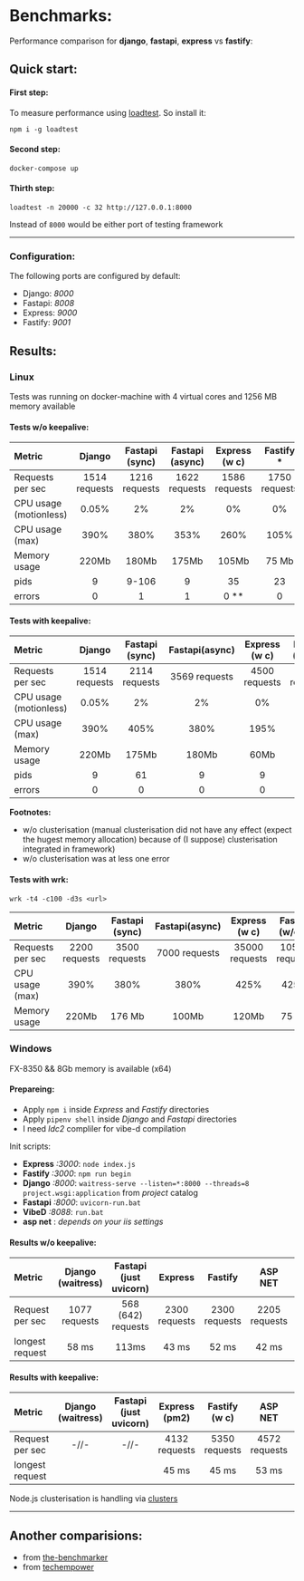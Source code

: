 # Benchmarks: 

Performance comparison for **django**, **fastapi**, **express** vs **fastify**:

## Quick start:

#### First step:

To measure performance using [loadtest](https://www.npmjs.com/package/loadtest). So install it: 

```
npm i -g loadtest
```

#### Second step:

```
docker-compose up
```

#### Thirth step: 

```
loadtest -n 20000 -c 32 http://127.0.0.1:8000
```

Instead of `8000` would be either port of testing framework

****

### Configuration:

The following ports are configured by default:

- Django: *8000*
- Fastapi: *8008*
- Express: *9000*
- Fastify: *9001*


## Results: 

### Linux

Tests was running on docker-machine with 4 virtual cores and 1256 MB memory available

#### Tests w/o keepalive:

Metric                 | Django        | Fastapi (sync)      | Fastapi (async)     | Express (w c)  |  Fastify *     |  Fastify (w c) |
:-------------         |:-------------:|:-------------------:|:-------------------:| :-------------:| :-------------:| :-------------:|
Requests per sec       | 1514 requests | 1216 requests       | 1622 requests       |  1586 requests |  1750 requests |                |
CPU usage (motionless) |     0.05%     |      2%             |        2%           |       0%       |       0%       |                |
CPU usage (max)        |     390%      |      380%           |      353%           |      260%      |       105%     |                |
Memory usage           |     220Mb     |      180Mb          |      175Mb          |     105Mb      |      75 Mb     |                |
pids                   |      9        |      9-106          |       9             |      35        |       23       |                |
errors                 |      0        |       1             |       1             |       0 **     |        0       |                |

#### Tests with keepalive:

Metric                 | Django        |Fastapi (sync)  | Fastapi(async) | Express (w c)  |Fastify (w/o c) |  Fastify (w c) |
:-------------         |:-------------:|:--------------:|:--------------:| :-------------:| :-------------:| :-------------:|
Requests per sec       | 1514 requests | 2114 requests  |  3569 requests |  4500 requests |  3500 requests |  4500 requests |
CPU usage (motionless) |     0.05%     |        2%      |        2%      |  0%            | 0%             |        0%      |
CPU usage (max)        |     390%      |       405%     |       380%     |      195%      |       105%     |      212%      |
Memory usage           |     220Mb     |      175Mb     |      180Mb     |      60Mb      |      75 Mb     |       477 Mb   |
pids                   |      9        |       61       |          9     |       9        |      35        |       47       |
errors                 |      0        |       0        |        0       |       0        |        0       |        0       |

**Footnotes:**
* w/o clusterisation (manual clusterisation did not have any effect (expect the hugest memory allocation) because of (I suppose) clusterisation integrated in framework)
* w/o clusterisation was at less one error

#### Tests with wrk:

`wrk -t4 -c100 -d3s <url>`

Metric                 | Django        |Fastapi (sync)  | Fastapi(async) | Express (w c)  |Fastify (w/o c) |  Fastify (w c) |
:-------------         |:-------------:|:--------------:|:--------------:| :-------------:| :-------------:| :-------------:|
Requests per sec       | 2200 requests |  3500 requests |  7000 requests | 35000 requests | 10500 requests | 30000 requests |
CPU usage (max)        |     390%      |        380%    |       380%     |      425%      |       425%     |      425%      |
Memory usage           |     220Mb     |      176 Mb    |      100Mb     |     120Mb      |      75 Mb     |       420 Mb   |

### Windows 

FX-8350 && 8Gb memory is available (x64)

#### Prepareing: 

- Apply `npm i` inside *Express* and *Fastify* directories
- Apply `pipenv shell` inside *Django* and *Fastapi* directories
- I need *ldc2* compliler for vibe-d compilation

Init scripts:
- **Express** *:3000*: `node index.js`
- **Fastify** *:3000*: `npm run begin`
- **Django** *:8000*:  `waitress-serve --listen=*:8000 --threads=8 project.wsgi:application` from *project* catalog
- **Fastapi** *:8000*: `uvicorn-run.bat`
- **VibeD** *:8088*: `run.bat`
- **asp net** : *depends on your iis settings*

#### Results w/o keepalive:

Metric                 | Django (waitress) | Fastapi (just uvicorn) |    Express     | Fastify        |    ASP NET    |    IIS        |    vibeD      |
:-------------         |:-----------------:|:----------------------:| :-------------:| :-------------:|:-------------:|:-------------:|:-------------:|
Request per sec        | 1077 requests     |    568 (642) requests  |  2300 requests |  2300 requests | 2205 requests | 2416 requests | 2426 requests |
longest request        |      58 ms        |      113ms             |     43 ms      |      52 ms     |    42 ms      |    42 ms      |    41 ms      |


#### Results with keepalive:

Metric                 | Django (waitress) | Fastapi (just uvicorn) |  Express (pm2) | Fastify  (w c) |    ASP NET    |    IIS        |      vibeD    |
:-------------         |:-----------------:|:----------------------:| :-------------:| :-------------:|:-------------:|:-------------:|:-------------:|
Request per sec        |        -//-       |    -//-                | 4132 requests  |  5350 requests | 4572 requests | 5000 requests | 5300 requests |
longest request        |                   |                        |      45 ms     |      45 ms     |    53 ms      |    41 ms      |    41 ms      |


Node.js clusterisation is handling via [clusters](https://www.npmjs.com/package/cluster)

---- 

## Another comparisions:

- from [the-benchmarker](https://github.com/the-benchmarker/web-frameworks)
- from [techempower](https://www.techempower.com/benchmarks/)
